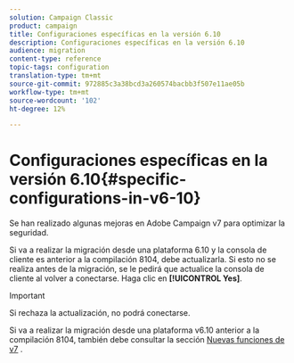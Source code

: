 ```yaml
---
solution: Campaign Classic
product: campaign
title: Configuraciones específicas en la versión 6.10
description: Configuraciones específicas en la versión 6.10
audience: migration
content-type: reference
topic-tags: configuration
translation-type: tm+mt
source-git-commit: 972885c3a38bcd3a260574bacbb3f507e11ae05b
workflow-type: tm+mt
source-wordcount: '102'
ht-degree: 12%

---
```



# Configuraciones específicas en la versión 6.10{#specific-configurations-in-v6-10}

Se han realizado algunas mejoras en Adobe Campaign v7 para optimizar la seguridad.

Si va a realizar la migración desde una plataforma 6.10 y la consola de cliente es anterior a la compilación 8104, debe actualizarla. Si esto no se realiza antes de la migración, se le pedirá que actualice la consola de cliente al volver a conectarse. Haga clic en **[!UICONTROL Yes]**.

>[!IMPORTANT]
>
>Si rechaza la actualización, no podrá conectarse.

Si va a realizar la migración desde una plataforma v6.10 anterior a la compilación 8104, también debe consultar la sección [Nuevas funciones de v7](../../migration/using/general-configurations.md#new-features-in-v7) .
